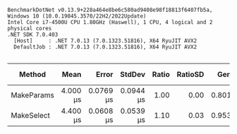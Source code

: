 ```

BenchmarkDotNet v0.13.9+228a464e8be6c580ad9408e98f18813f6407fb5a, Windows 10 (10.0.19045.3570/22H2/2022Update)
Intel Core i7-4500U CPU 1.80GHz (Haswell), 1 CPU, 4 logical and 2 physical cores
.NET SDK 7.0.403
  [Host]     : .NET 7.0.13 (7.0.1323.51816), X64 RyuJIT AVX2
  DefaultJob : .NET 7.0.13 (7.0.1323.51816), X64 RyuJIT AVX2


```
| Method     | Mean     | Error     | StdDev    | Ratio | RatioSD | Gen0   | Allocated | Alloc Ratio |
|----------- |---------:|----------:|----------:|------:|--------:|-------:|----------:|------------:|
| MakeParams | 4.000 μs | 0.0769 μs | 0.0944 μs |  1.00 |    0.00 | 0.8011 |   1.64 KB |        1.00 |
| MakeSelect | 4.400 μs | 0.0608 μs | 0.0539 μs |  1.10 |    0.03 | 0.9537 |   1.96 KB |        1.20 |
